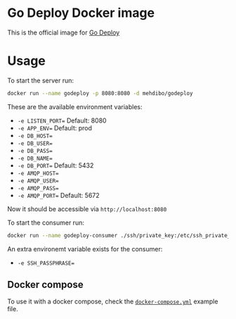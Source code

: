 # Go Deploy Docker image
This is the official image for [Go Deploy](https://github.com/mehdibo/godeploy)

# Usage

To start the server run:
```sh
docker run --name godeploy -p 8080:8080 -d mehdibo/godeploy
```
These are the available environment variables:

 - `-e LISTEN_PORT=` Default: 8080
 - `-e APP_ENV=` Default: prod
 - `-e DB_HOST=`
 - `-e DB_USER=`
 - `-e DB_PASS=`
 - `-e DB_NAME=`
 - `-e DB_PORT=` Default: 5432
 - `-e AMQP_HOST=`
 - `-e AMQP_USER=`
 - `-e AMQP_PASS=`
 - `-e AMQP_PORT=` Default: 5672

Now it should be accessible via `http://localhost:8080`

To start the consumer run:

```sh
docker run --name godeploy-consumer ./ssh/private_key:/etc/ssh_private_key:ro -d mehdibo/godeploy consumer
```

An extra environemt variable exists for the consumer:
 - `-e SSH_PASSPHRASE=`
## Docker compose
To use it with a docker compose, check the [`docker-compose.yml`](https://github.com/mehdibo/godeploy-docker/blob/develop/docker-compose.yml) example file.